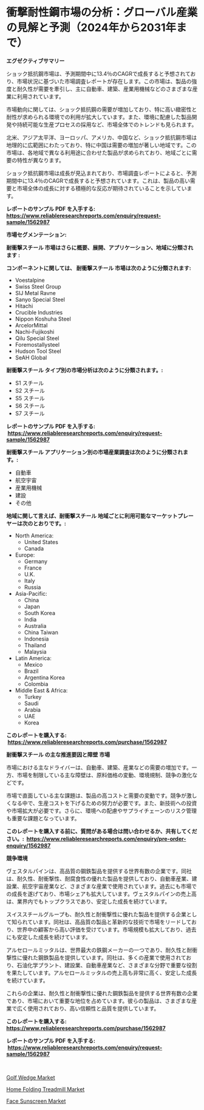 <p><h1>衝撃耐性鋼市場の分析：グローバル産業の見解と予測（2024年から2031年まで）</h1></p><p><strong>エグゼクティブサマリー</strong></p>
<p><p>ショック抵抗鋼市場は、予測期間中に13.4％のCAGRで成長すると予想されており、市場状況に基づいた市場調査レポートが存在します。この市場は、製品の強度と耐久性が需要を牽引し、主に自動車、建築、産業用機械などのさまざまな産業に利用されています。 </p><p>市場動向に関しては、ショック抵抗鋼の需要が増加しており、特に高い緻密性と耐性が求められる環境での利用が拡大しています。また、環境に配慮した製品開発や持続可能な生産プロセスの採用など、市場全体でのトレンドも見られます。</p><p>北米、アジア太平洋、ヨーロッパ、アメリカ、中国など、ショック抵抗鋼市場は地理的に広範囲にわたっており、特に中国は需要の増加が著しい地域です。この市場は、各地域で異なる利用途に合わせた製品が求められており、地域ごとに需要の特性が異なります。</p><p>ショック抵抗鋼市場は成長が見込まれており、市場調査レポートによると、予測期間中に13.4％のCAGRで成長すると予想されています。これは、製品の高い需要と市場全体の成長に対する積極的な反応が期待されていることを示しています。</p></p>
<p><strong>レポートのサンプル PDF を入手する: <a href="https://www.reliableresearchreports.com/enquiry/request-sample/1562987">https://www.reliableresearchreports.com/enquiry/request-sample/1562987</a></strong></p>
<p><strong>市場セグメンテーション:</strong></p>
<p><strong> 耐衝撃スチール 市場はさらに概要、展開、アプリケーション、地域に分類されます :</strong></p>
<p><strong>コンポーネントに関しては、 耐衝撃スチール 市場は次のように分類されます: &nbsp;</strong></p>
<p><ul><li>Voestalpine</li><li>Swiss Steel Group</li><li>SIJ Metal Ravne</li><li>Sanyo Special Steel</li><li>Hitachi</li><li>Crucible Industries</li><li>Nippon Koshuha Steel</li><li>ArcelorMittal</li><li>Nachi-Fujikoshi</li><li>Qilu Special Steel</li><li>Foremostallysteel</li><li>Hudson Tool Steel</li><li>SeAH Global</li></ul></p>
<p><strong> 耐衝撃スチール タイプ別の市場分析は次のように分類されます。:</strong></p>
<p><ul><li>S1 スチール</li><li>S2 スチール</li><li>S5 スチール</li><li>S6 スチール</li><li>S7 スチール</li></ul></p>
<p><strong>レポートのサンプル PDF を入手する: &nbsp;<a href="https://www.reliableresearchreports.com/enquiry/request-sample/1562987">https://www.reliableresearchreports.com/enquiry/request-sample/1562987</a></strong></p>
<p><strong> 耐衝撃スチール アプリケーション別の市場産業調査は次のように分類されます。:</strong></p>
<p><ul><li>自動車</li><li>航空宇宙</li><li>産業用機械</li><li>建設</li><li>その他</li></ul></p>
<p><strong>地域に関して言えば、耐衝撃スチール 地域ごとに利用可能なマーケットプレーヤーは次のとおりです。:</strong></p>
<p><ul>
    <li>
        North America:
        <ul>
            <li>United States</li>
            <li>Canada</li>
        </ul>
    </li>
    <li>
        Europe:
        <ul>
            <li>Germany</li>
            <li>France</li>
            <li>U.K.</li>
            <li>Italy</li>
            <li>Russia</li>
        </ul>
    </li>
    <li>
        Asia-Pacific:
        <ul>
            <li>China</li>
            <li>Japan</li>
            <li>South Korea</li>
            <li>India</li>
            <li>Australia</li>
            <li>China Taiwan</li>
            <li>Indonesia</li>
            <li>Thailand</li>
            <li>Malaysia</li>
        </ul>
    </li>
    <li>
        Latin America:
        <ul>
            <li>Mexico</li>
            <li>Brazil</li>
            <li>Argentina Korea</li>
            <li>Colombia</li>
        </ul>
    </li>
    <li>
        Middle East & Africa:
        <ul>
            <li>Turkey</li>
            <li>Saudi</li>
            <li>Arabia</li>
            <li>UAE</li>
            <li>Korea</li>
        </ul>
    </li>
    </ul></p>
<p><strong>このレポートを購入する: &nbsp;<a href="https://www.reliableresearchreports.com/purchase/1562987">https://www.reliableresearchreports.com/purchase/1562987</a></strong></p>
<p><strong>耐衝撃スチール の主な推進要因と障壁 市場</strong></p>
<p><p>市場における主なドライバーは、自動車、建築、産業などの需要の増加です。一方、市場を制限している主な障壁は、原料価格の変動、環境規制、競争の激化などです。</p><p>市場で直面している主な課題は、製品の高コストと需要の変動です。競争が激しくなる中で、生産コストを下げるための努力が必要です。また、新技術への投資や市場拡大が必要です。さらに、環境への配慮やサプライチェーンのリスク管理も重要な課題となっています。</p></p>
<p><strong>このレポートを購入する前に、質問がある場合は問い合わせるか、共有してください。:&nbsp; <a href="https://www.reliableresearchreports.com/enquiry/pre-order-enquiry/1562987">https://www.reliableresearchreports.com/enquiry/pre-order-enquiry/1562987</a></strong></p>
<p><strong>競争環境</strong></p>
<p><p>ヴェスタルパインは、高品質の鋼鉄製品を提供する世界有数の企業です。同社は、耐久性、耐衝撃性、耐腐食性の優れた製品を提供しており、自動車産業、建設業、航空宇宙産業など、さまざまな産業で使用されています。過去にも市場での成長を遂げており、市場シェアも拡大しています。ヴェスタルパインの売上高は、業界内でもトップクラスであり、安定した成長を続けています。</p><p>スイススチールグループも、耐久性と耐衝撃性に優れた製品を提供する企業として知られています。同社は、高品質の製品と革新的な技術で市場をリードしており、世界中の顧客から高い評価を受けています。市場規模も拡大しており、過去にも安定した成長を続けています。</p><p>アルセロールミッタルは、世界最大の鉄鋼メーカーの一つであり、耐久性と耐衝撃性に優れた鋼鉄製品を提供しています。同社は、多くの産業で使用されており、石油化学プラント、建設業、自動車産業など、さまざまな分野で重要な役割を果たしています。アルセロールミッタルの売上高も非常に高く、安定した成長を続けています。</p><p>これらの企業は、耐久性と耐衝撃性に優れた鋼鉄製品を提供する世界有数の企業であり、市場において重要な地位を占めています。彼らの製品は、さまざまな産業で広く使用されており、高い信頼性と品質を提供しています。</p></p>
<p><strong>このレポートを購入する: &nbsp; <a href="https://www.reliableresearchreports.com/purchase/1562987">https://www.reliableresearchreports.com/purchase/1562987</a></strong></p>
<p><strong>レポートのサンプル PDF を入手する: &nbsp;<a href="https://www.reliableresearchreports.com/enquiry/request-sample/1562987">https://www.reliableresearchreports.com/enquiry/request-sample/1562987</a></strong><strong></strong></p>
<p>&nbsp;</p>
<p><p><a href="https://github.com/bmorecock/Market-Research-Report-List-2/blob/main/golf-wedge-market.md">Golf Wedge Market</a></p><p><a href="https://github.com/jsmusil/Market-Research-Report-List-2/blob/main/home-folding-treadmill-market.md">Home Folding Treadmill Market</a></p><p><a href="https://github.com/yemakinde/Market-Research-Report-List-1/blob/main/face-sunscreen-market.md">Face Sunscreen Market</a></p></p>